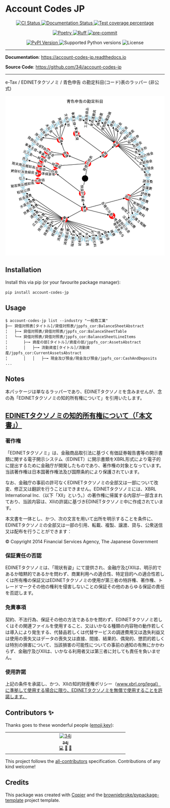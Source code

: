 # Account Codes JP

<p align="center">
  <a href="https://github.com/34j/account-codes-jp/actions/workflows/ci.yml?query=branch%3Amain">
    <img src="https://img.shields.io/github/actions/workflow/status/34j/account-codes-jp/ci.yml?branch=main&label=CI&logo=github&style=flat-square" alt="CI Status" >
  </a>
  <a href="https://account-codes-jp.readthedocs.io">
    <img src="https://img.shields.io/readthedocs/account-codes-jp.svg?logo=read-the-docs&logoColor=fff&style=flat-square" alt="Documentation Status">
  </a>
  <a href="https://codecov.io/gh/34j/account-codes-jp">
    <img src="https://img.shields.io/codecov/c/github/34j/account-codes-jp.svg?logo=codecov&logoColor=fff&style=flat-square" alt="Test coverage percentage">
  </a>
</p>
<p align="center">
  <a href="https://python-poetry.org/">
    <img src="https://img.shields.io/endpoint?url=https://python-poetry.org/badge/v0.json" alt="Poetry">
  </a>
  <a href="https://github.com/astral-sh/ruff">
    <img src="https://img.shields.io/endpoint?url=https://raw.githubusercontent.com/astral-sh/ruff/main/assets/badge/v2.json" alt="Ruff">
  </a>
  <a href="https://github.com/pre-commit/pre-commit">
    <img src="https://img.shields.io/badge/pre--commit-enabled-brightgreen?logo=pre-commit&logoColor=white&style=flat-square" alt="pre-commit">
  </a>
</p>
<p align="center">
  <a href="https://pypi.org/project/account-codes-jp/">
    <img src="https://img.shields.io/pypi/v/account-codes-jp.svg?logo=python&logoColor=fff&style=flat-square" alt="PyPI Version">
  </a>
  <img src="https://img.shields.io/pypi/pyversions/account-codes-jp.svg?style=flat-square&logo=python&amp;logoColor=fff" alt="Supported Python versions">
  <img src="https://img.shields.io/pypi/l/account-codes-jp.svg?style=flat-square" alt="License">
</p>

---

**Documentation**: <a href="https://account-codes-jp.readthedocs.io" target="_blank">https://account-codes-jp.readthedocs.io </a>

**Source Code**: <a href="https://github.com/34j/account-codes-jp" target="_blank">https://github.com/34j/account-codes-jp </a>

---

e-Tax / EDINETタクソノミ / 青色申告 の勘定科目(コード)表のラッパー (非公式)

![青色申告の勘定科目](./blue-return.png)

## Installation

Install this via pip (or your favourite package manager):

`pip install account-codes-jp`

## Usage

```shell
$ account-codes-jp list --industry "一般商工業"
╟── 貸借対照表[タイトル]/貸借対照表/jppfs_cor:BalanceSheetAbstract
╎   ├─╼ 貸借対照表/貸借対照表/jppfs_cor:BalanceSheetTable
╎   └─╼ 貸借対照表/貸借対照表/jppfs_cor:BalanceSheetLineItems
╎       ├─╼ 資産の部[タイトル]/資産の部/jppfs_cor:AssetsAbstract
╎       │   ├─╼ 流動資産[タイトル]/流動資産/jppfs_cor:CurrentAssetsAbstract
╎       │   │   ├─╼ 現金及び預金/現金及び預金/jppfs_cor:CashAndDeposits
...
```

## Notes

本パッケージは単なるラッパーであり、EDINETタクソノミを含みませんが、念の為「EDINETタクソノミの知的所有権について」を引用いたします。

## [EDINETタクソノミの知的所有権について（「本文書」）](https://www.fsa.go.jp/search/EDINET_Taxonomy_Legal_Statement.html)

### 著作権

「EDINETタクソノミ」は、金融商品取引法に基づく有価証券報告書等の開示書類に関する電子開示システム（EDINET）に開示書類をXBRL形式により電子的に提出するために金融庁が開発したものであり、著作権の対象となっています。当該著作権は日本国著作権法及び国際条約により保護されています。

なお、金融庁の事前の許可なくEDINETタクソノミの全部又は一部について改変、修正又は翻訳を行うことはできません。EDINETタクソノミには、XBRL International Inc.（以下「XII」という。）の著作権に帰属する内容が一部含まれており、当該内容は、XIIの許諾に基づきEDINETタクソノミ中に作成されています。

本文書を一体とし、かつ、次の文言を用いて出所を明示することを条件に、EDINETタクソノミの全部又は一部の引用、転載、複製、譲渡、貸与、公衆送信又は配布を行うことができます：

© Copyright 2014 Financial Services Agency, The Japanese Government

### 保証責任の否認

EDINETタクソノミは、「現状有姿」にて提供され、金融庁及びXIIは、明示的であるか暗黙的であるかを問わず、商業利用への適合性、特定目的への適合性若しくは所有権の保証又はEDINETタクソノミの使用が第三者の特許権、著作権、トレードマークその他の権利を侵害しないことの保証その他のあらゆる保証の責任を否認します。

### 免責事項

契約、不法行為、保証その他の方法であるかを問わず、EDINETタクソノミ若しくはその関連ファイルを使用すること、又はいかなる種類の内容物の動作若しくは導入により発生する、代替品若しくは代替サービスの調達費用又は逸失利益又は使用の喪失又はデータの喪失又は直接、間接、結果的、偶発的、懲罰的若しくは特別の損害について、当該損害の可能性についての事前の通知の有無にかかわらず、金融庁及びXIIは、いかなる利用者又は第三者に対しても責任を負いません。

### 使用許諾

上記の条件を承諾し、かつ、XIIの知的財産権ポリシー（www.xbrl.org/legal）に準拠して使用する場合に限り、EDINETタクソノミを無償で使用することを許諾します。

## Contributors ✨

Thanks goes to these wonderful people ([emoji key](https://allcontributors.org/docs/en/emoji-key)):

<!-- prettier-ignore-start -->
<!-- ALL-CONTRIBUTORS-LIST:START - Do not remove or modify this section -->
<!-- prettier-ignore-start -->
<!-- markdownlint-disable -->
<table>
  <tbody>
    <tr>
      <td align="center" valign="top" width="14.28%"><a href="https://github.com/34j"><img src="https://avatars.githubusercontent.com/u/55338215?v=4?s=80" width="80px;" alt="34j"/><br /><sub><b>34j</b></sub></a><br /><a href="https://github.com/34j/account-codes-jp/commits?author=34j" title="Code">💻</a> <a href="#ideas-34j" title="Ideas, Planning, & Feedback">🤔</a> <a href="https://github.com/34j/account-codes-jp/commits?author=34j" title="Documentation">📖</a></td>
    </tr>
  </tbody>
</table>

<!-- markdownlint-restore -->
<!-- prettier-ignore-end -->

<!-- ALL-CONTRIBUTORS-LIST:END -->
<!-- prettier-ignore-end -->

This project follows the [all-contributors](https://github.com/all-contributors/all-contributors) specification. Contributions of any kind welcome!

## Credits

This package was created with
[Copier](https://copier.readthedocs.io/) and the
[browniebroke/pypackage-template](https://github.com/browniebroke/pypackage-template)
project template.
